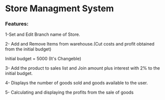 
# Store Managment System


### Features:

1-Set and Edit Branch name of Store.

2- Add and Remove Items from warehouse.(Cut costs and profit obtained from the initial budget)

Initial budget = 5000 (It's Changeble)

3- Add the product to sales list and Join amount plus interest with 2% to the initial budget.

4- Displays the number of goods sold and goods available to the user.

5- Calculating and displaying the profits from the sale of goods
